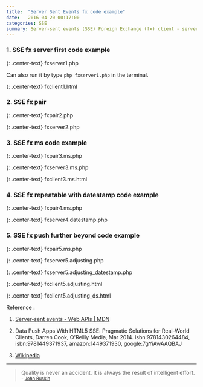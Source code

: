 ```yaml
---
title:  "Server Sent Events fx code example"
date:   2016-04-20 00:17:00
categories: SSE
summary: Server-sent events (SSE) Foreign Exchange (fx) client - server code example.
---
```


### 1. SSE fx server first code example

{: .center-text}
fxserver1.php

<script src="http://gist-it.appspot.com/github/apps-libX/appsse937/blob/dev-master/sse3/fxserver1.php?footer=minimal"></script>

Can also run it by type `php fxserver1.php` in the terminal.

{: .center-text}
fxclient1.html

<script src="http://gist-it.appspot.com/github/apps-libX/appsse937/blob/dev-master/sse3/fxclient1.html?footer=minimal"></script>

### 2. SSE fx pair

{: .center-text}
fxpair2.php

<script src="http://gist-it.appspot.com/github/apps-libX/appsse937/blob/dev-master/sse3/fxpair2.php?footer=minimal"></script>

{: .center-text}
fxserver2.php

<script src="http://gist-it.appspot.com/github/apps-libX/appsse937/blob/dev-master/sse3/fxserver2.php?footer=minimal"></script>

### 3. SSE fx ms code example

{: .center-text}
fxpair3.ms.php

<script src="http://gist-it.appspot.com/github/apps-libX/appsse937/blob/dev-master/sse3/fxpair3.ms.php?footer=minimal"></script>

{: .center-text}
fxserver3.ms.php

<script src="http://gist-it.appspot.com/github/apps-libX/appsse937/blob/dev-master/sse3/fxserver3.ms.php?footer=minimal"></script>

{: .center-text}
fxclient3.ms.html

<script src="http://gist-it.appspot.com/github/apps-libX/appsse937/blob/dev-master/sse3/fxclient3.ms.html?footer=minimal"></script>

### 4. SSE fx repeatable with datestamp code example

{: .center-text}
fxpair4.ms.php

<script src="http://gist-it.appspot.com/github/apps-libX/appsse937/blob/dev-master/sse3/fxpair4.ms.php?footer=minimal"></script>

{: .center-text}
fxserver4.datestamp.php

<script src="http://gist-it.appspot.com/github/apps-libX/appsse937/blob/dev-master/sse3/fxserver4.datestamp.php?footer=minimal"></script>

### 5. SSE fx push further beyond code example

{: .center-text}
fxpair5.ms.php

<script src="http://gist-it.appspot.com/github/apps-libX/appsse937/blob/dev-master/sse3/fxpair5.ms.php?footer=minimal"></script>

{: .center-text}
fxserver5.adjusting.php

<script src="http://gist-it.appspot.com/github/apps-libX/appsse937/blob/dev-master/sse3/fxserver5.adjusting.php?footer=minimal"></script>

{: .center-text}
fxserver5.adjusting_datestamp.php

<script src="http://gist-it.appspot.com/github/apps-libX/appsse937/blob/dev-master/sse3/fxserver5.adjusting_datestamp.php?footer=minimal"></script>

{: .center-text}
fxclient5.adjusting.html

<script src="http://gist-it.appspot.com/github/apps-libX/appsse937/blob/dev-master/sse3/fxclient5.adjusting.html?footer=minimal"></script>

{: .center-text}
fxclient5.adjusting_ds.html

<script src="http://gist-it.appspot.com/github/apps-libX/appsse937/blob/dev-master/sse3/fxclient5.adjusting_ds.html?footer=minimal"></script>


Reference :

1. [Server-sent events - Web APIs | MDN](https://developer.mozilla.org/en-US/docs/Web/API/Server-sent_events)

2. Data Push Apps With HTML5 SSE: Pragmatic Solutions for Real-World Clients, Darren Cook, O'Reilly Media, Mar 2014. isbn:9781430264484, isbn:9781449371937, amazon:1449371930, google:7gYiAwAAQBAJ

3. [Wikipedia](https://en.wikipedia.org/wiki/Server-sent_events)


---
> Quality is never an accident. It is always the result of intelligent effort.
> <small>- [John Ruskin](http://www.brainyquote.com/quotes/quotes/j/johnruskin130005.html)</small>